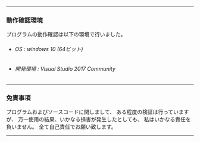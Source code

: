 - - -
### 動作確認環境
プログラムの動作確認は以下の環境で行いました。

- ###### OS : windows 10 (64ビット)
- ###### 開発環境 : Visual Studio 2017 Community
- - -
### 免責事項

プログラムおよびソースコードに関しまして、
ある程度の検証は行っていますが、
万一使用の結果、いかなる損害が発生したとしても、
私はいかなる責任を負いません。
全て自己責任でお願い致します。

- - -
